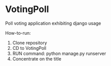 # VotingPoll
Poll voting application exhibiting django usage

How-to-run:
1. Clone repository
2. CD to VotingPoll
3. RUN command: python manage.py runserver
4. Concentrate on the title
